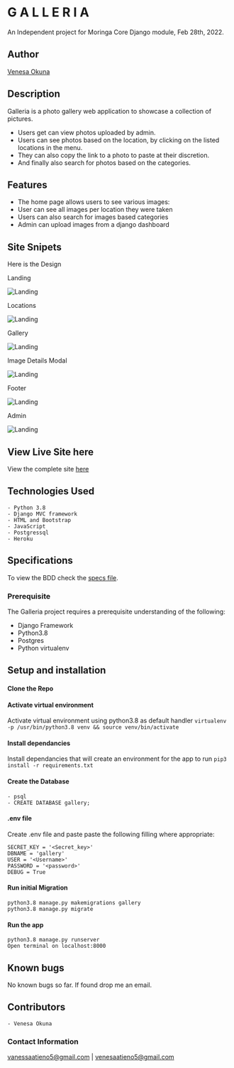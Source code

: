 # G A L L E R I A   

An Independent project for Moringa Core Django module, Feb 28th, 2022.

## Author  
  
[Venesa Okuna](https://github.com/VenesaOkuna) 

## Description

Galleria is a photo gallery web application to showcase a collection of pictures. 

- Users get can view photos uploaded by admin. 
- Users can see photos based on the location, by clicking on the listed locations in the menu. 
- They can also copy the link to a photo to paste at their discretion. 
- And finally also search for photos based on the categories.

## Features
- The home page allows users to see various images:
- User can see all images per location they were taken
- Users can also search for images based categories
- Admin can upload images from a django dashboard


## Site Snipets
Here is the Design

<p> Landing</p>

![Landing](https://raw.github.com/VenesaOkuna/Galleria/master/static/images/landing.png)


<p> Locations</p>

![Landing](https://raw.github.com/VenesaOkuna/Galleria/master/static/images/locations.png)


<p> Gallery</p>

![Landing](https://raw.github.com/VenesaOkuna/Galleria/master/static/images/albumgallery.png)


<p> Image Details Modal</p>

![Landing](https://raw.github.com/VenesaOkuna/Galleria/master/static/images/detailsmodal.png)


<p> Footer</p>

![Landing](https://raw.github.com/VenesaOkuna/Galleria/master/static/images/footer.png)


<p> Admin</p>

![Landing](https://raw.github.com/VenesaOkuna/Galleria/master/static/images/admin.png)




## View Live Site here
View the complete site [here](mygalleriaapp.herokuapp.com/)


## Technologies Used
    - Python 3.8
    - Django MVC framework
    - HTML and Bootstrap
    - JavaScript
    - Postgressql
    - Heroku

## Specifications
To view the BDD check the [specs file](specs.md).

### Prerequisite
The Galleria project requires a prerequisite understanding of the following:
- Django Framework
- Python3.8
- Postgres
- Python virtualenv

## Setup and installation

#### Clone the Repo
####  Activate virtual environment
Activate virtual environment using python3.8 as default handler
    `virtualenv -p /usr/bin/python3.8 venv && source venv/bin/activate`
####  Install dependancies
Install dependancies that will create an environment for the app to run `pip3 install -r requirements.txt`
####  Create the Database
    - psql
    - CREATE DATABASE gallery;
####  .env file
Create .env file and paste paste the following filling where appropriate:

    SECRET_KEY = '<Secret_key>'
    DBNAME = 'gallery'
    USER = '<Username>'
    PASSWORD = '<password>'
    DEBUG = True
#### Run initial Migration
    python3.8 manage.py makemigrations gallery
    python3.8 manage.py migrate
#### Run the app
    python3.8 manage.py runserver
    Open terminal on localhost:8000

## Known bugs
No known bugs so far. If found drop me an email.


## Contributors
    - Venesa Okuna

### Contact Information
vanessaatieno5@gmail.com | venesaatieno5@gmail.com
